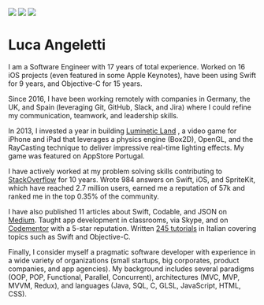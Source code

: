 [![](https://img.shields.io/badge/LinkedIn--blue?style=flat&logo=linkedin&labelColor=blue)](https://www.linkedin.com/in/lucaangeletti)
[![](https://img.shields.io/badge/Medium-11_Articles-white?style=flat&logo=medium)](https://lucaangeletti.medium.com)
[![](https://img.shields.io/badge/StackOverflow-55K-orange?style=flat&logo=stackoverflow)](https://stackoverflow.com/users/1761687/luca-angeletti)

# Luca Angeletti
I am a Software Engineer with 17 years of total experience. Worked on 16 iOS projects (even featured in some Apple Keynotes), have been using Swift for 9 years, and Objective-C for 15 years.

Since 2016, I have been working remotely with companies in Germany, the UK, and Spain (leveraging Git, GitHub, Slack, and Jira) where I could refine my communication, teamwork, and leadership skills.

In 2013, I invested a year in building [Luminetic Land](https://www.youtube.com/watch?v=SvH0Kjk7b8s) , a video game for iPhone and iPad that leverages a physics engine (Box2D), OpenGL, and the RayCasting technique to deliver impressive real-time lighting effects. My game was featured on AppStore Portugal.

I have actively worked at my problem solving skills contributing to [StackOverflow](https://stackoverflow.com/users/1761687/luca-angeletti) for 10 years. Wrote 984 answers on Swift, iOS, and SpriteKit, which have reached 2.7 million users, earned me a reputation of 57k and ranked me in the top 0.35% of the community.

I have also published 11 articles about Swift, Codable, and JSON on [Medium](https://lucaangeletti.medium.com).
Taught app development in classrooms, via Skype, and on [Codementor](https://www.codementor.io/@lucaangeletti) with a 5-star reputation.
Written [245 tutorials](https://html.it/author/langeletti) in Italian covering topics such as Swift and Objective-C.

Finally, I consider myself a pragmatic software developer with experience in a wide variety of organizations (small startups, big corporates, product companies, and app agencies).
My background includes several paradigms (OOP, POP, Functional, Parallel, Concurrent), architectures (MVC, MVP, MVVM, Redux), and languages (Java, SQL, C, GLSL, JavaScript, HTML, CSS).
